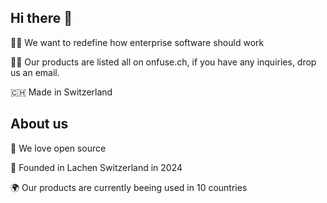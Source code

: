 ## Hi there 👋
🙋‍♀️ We want to redefine how enterprise software should work

👩‍💻 Our products are listed all on onfuse.ch, if you have any inquiries, drop us an email.

🇨🇭 Made in Switzerland

## About us
🤝 We love open source

🎉 Founded in Lachen Switzerland in 2024

🌍 Our products are currently beeing used in 10 countries
